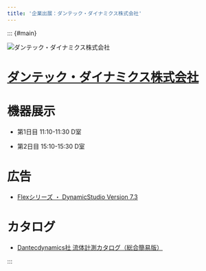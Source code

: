 ```yaml
---
title: '企業出展：ダンテック・ダイナミクス株式会社'
---
```


::: {#main}

![ダンテック・ダイナミクス株式会社](images/sponsors/dantec.png)

# [ダンテック・ダイナミクス株式会社](https://www.dantecdynamics.com/ja/)

# 機器展示<i class="fas fa-flask"></i>

- 第1日目 11:10-11:30 D室

- 第2日目 15:10-15:30 D室

# 広告

- <i class="fas fa-ad"></i> [Flexシリーズ ・ DynamicStudio Version 7.3](files/sponsors/dantec/ad.pdf)

# カタログ

- <i class="fas fa-book-open"></i> [Dantecdynamics社 流体計測カタログ（総合簡易版）](files/sponsors/dantec/catalog.pdf)

:::

